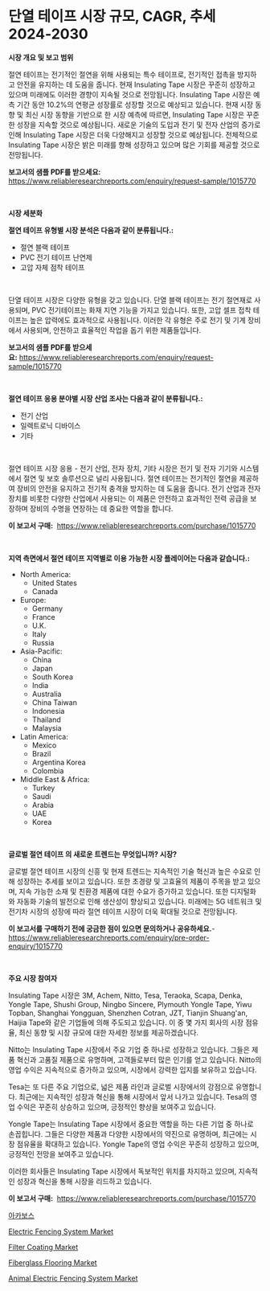 <p><h1>단열 테이프 시장 규모, CAGR, 추세 2024-2030</h1></p><p><strong>시장 개요 및 보고 범위</strong></p>
<p><p>절연 테이프는 전기적인 절연을 위해 사용되는 특수 테이프로, 전기적인 접촉을 방지하고 안전을 유지하는 데 도움을 줍니다. 현재 Insulating Tape 시장은 꾸준히 성장하고 있으며 미래에도 이러한 경향이 지속될 것으로 전망됩니다. Insulating Tape 시장은 예측 기간 동안 10.2%의 연평균 성장률로 성장할 것으로 예상되고 있습니다. 현재 시장 동향 및 최신 시장 동향을 기반으로 한 시장 예측에 따르면, Insulating Tape 시장은 꾸준한 성장을 지속할 것으로 예상됩니다. 새로운 기술의 도입과 전기 및 전자 산업의 증가로 인해 Insulating Tape 시장은 더욱 다양해지고 성장할 것으로 예상됩니다. 전체적으로 Insulating Tape 시장은 밝은 미래를 향해 성장하고 있으며 많은 기회를 제공할 것으로 전망됩니다.</p></p>
<p><strong>보고서의 샘플 PDF를 받으세요:</strong> <a href="https://www.reliableresearchreports.com/enquiry/request-sample/1015770">https://www.reliableresearchreports.com/enquiry/request-sample/1015770</a></p>
<p>&nbsp;</p>
<p><strong>시장 세분화</strong></p>
<p><strong>절연 테이프 유형별 시장 분석은 다음과 같이 분류됩니다.:</strong></p>
<p><ul><li>절연 블랙 테이프</li><li>PVC 전기 테이프 난연제</li><li>고압 자체 점착 테이프</li></ul></p>
<p>&nbsp;</p>
<p><p>단열 테이프 시장은 다양한 유형을 갖고 있습니다. 단열 블랙 테이프는 전기 절연재로 사용되며, PVC 전기테이프는 화재 지연 기능을 가지고 있습니다. 또한, 고압 셀프 접착 테이프는 높은 압력에도 효과적으로 사용됩니다. 이러한 각 유형은 주로 전기 및 기계 장비에서 사용되며, 안전하고 효율적인 작업을 돕기 위한 제품들입니다.</p></p>
<p><strong>보고서의 샘플 PDF를 받으세요:</strong>&nbsp;<a href="https://www.reliableresearchreports.com/enquiry/request-sample/1015770">https://www.reliableresearchreports.com/enquiry/request-sample/1015770</a></p>
<p>&nbsp;</p>
<p><strong> 절연 테이프 응용 분야별 시장 산업 조사는 다음과 같이 분류됩니다.:</strong></p>
<p><ul><li>전기 산업</li><li>일렉트로닉 디바이스</li><li>기타</li></ul></p>
<p>&nbsp;</p>
<p><p>절연 테이프 시장 응용 - 전기 산업, 전자 장치, 기타 시장은 전기 및 전자 기기와 시스템에서 절연 및 보호 솔루션으로 널리 사용됩니다. 절연 테이프는 전기적인 절연을 제공하여 장비의 안전을 유지하고 전기적 충격을 방지하는 데 도움을 줍니다. 전기 산업과 전자 장치를 비롯한 다양한 산업에서 사용되는 이 제품은 안전하고 효과적인 전력 공급을 보장하며 장비의 수명을 연장하는 데 중요한 역할을 합니다.</p></p>
<p><strong>이 보고서 구매:</strong>&nbsp; <a href="https://www.reliableresearchreports.com/purchase/1015770">https://www.reliableresearchreports.com/purchase/1015770</a></p>
<p>&nbsp;</p>
<p><strong>지역 측면에서 절연 테이프 지역별로 이용 가능한 시장 플레이어는 다음과 같습니다.:</strong></p>
<p><ul>
    <li>
        North America:
        <ul>
            <li>United States</li>
            <li>Canada</li>
        </ul>
    </li>
    <li>
        Europe:
        <ul>
            <li>Germany</li>
            <li>France</li>
            <li>U.K.</li>
            <li>Italy</li>
            <li>Russia</li>
        </ul>
    </li>
    <li>
        Asia-Pacific:
        <ul>
            <li>China</li>
            <li>Japan</li>
            <li>South Korea</li>
            <li>India</li>
            <li>Australia</li>
            <li>China Taiwan</li>
            <li>Indonesia</li>
            <li>Thailand</li>
            <li>Malaysia</li>
        </ul>
    </li>
    <li>
        Latin America:
        <ul>
            <li>Mexico</li>
            <li>Brazil</li>
            <li>Argentina Korea</li>
            <li>Colombia</li>
        </ul>
    </li>
    <li>
        Middle East & Africa:
        <ul>
            <li>Turkey</li>
            <li>Saudi</li>
            <li>Arabia</li>
            <li>UAE</li>
            <li>Korea</li>
        </ul>
    </li>
    </ul></p>
<p>&nbsp;</p>
<p><strong>글로벌 절연 테이프 의 새로운 트렌드는 무엇입니까? 시장?</strong></p>
<p><p>글로벌 절연 테이프 시장의 신흥 및 현재 트렌드는 지속적인 기술 혁신과 높은 수요로 인해 성장하는 추세를 보이고 있습니다. 또한 초경량 및 고효율의 제품이 주목을 받고 있으며, 지속 가능한 소재 및 친환경 제품에 대한 수요가 증가하고 있습니다. 또한 디지털화와 자동화 기술의 발전으로 인해 생산성이 향상되고 있습니다. 미래에는 5G 네트워크 및 전기차 시장의 성장에 따라 절연 테이프 시장이 더욱 확대될 것으로 전망됩니다.</p></p>
<p><strong>이 보고서를 구매하기 전에 궁금한 점이 있으면 문의하거나 공유하세요.</strong>- <a href="https://www.reliableresearchreports.com/enquiry/pre-order-enquiry/1015770">https://www.reliableresearchreports.com/enquiry/pre-order-enquiry/1015770</a></p>
<p>&nbsp;</p>
<p><strong>주요 시장 참여자</strong></p>
<p><p>Insulating Tape 시장은 3M, Achem, Nitto, Tesa, Teraoka, Scapa, Denka, Yongle Tape, Shushi Group, Ningbo Sincere, Plymouth Yongle Tape, Yiwu Topban, Shanghai Yongguan, Shenzhen Cotran, JZT, Tianjin Shuang'an, Haijia Tape와 같은 기업들에 의해 주도되고 있습니다. 이 중 몇 가지 회사의 시장 점유율, 최신 동향 및 시장 규모에 대한 자세한 정보를 제공하겠습니다.</p><p>Nitto는 Insulating Tape 시장에서 주요 기업 중 하나로 성장하고 있습니다. 그들은 제품 혁신과 고품질 제품으로 유명하며, 고객들로부터 많은 인기를 얻고 있습니다. Nitto의 영업 수익은 지속적으로 증가하고 있으며, 시장에서 강력한 입지를 보유하고 있습니다.</p><p>Tesa는 또 다른 주요 기업으로, 넓은 제품 라인과 글로벌 시장에서의 강점으로 유명합니다. 최근에는 지속적인 성장과 혁신을 통해 시장에서 앞서 나가고 있습니다. Tesa의 영업 수익은 꾸준히 상승하고 있으며, 긍정적인 향상을 보여주고 있습니다.</p><p>Yongle Tape는 Insulating Tape 시장에서 중요한 역할을 하는 다른 기업 중 하나로 손꼽힙니다. 그들은 다양한 제품과 다양한 시장에서의 약진으로 유명하며, 최근에는 시장 점유율을 확대하고 있습니다. Yongle Tape의 영업 수익은 꾸준히 성장하고 있으며, 긍정적인 전망을 보여주고 있습니다.</p><p>이러한 회사들은 Insulating Tape 시장에서 독보적인 위치를 차지하고 있으며, 지속적인 성장과 혁신을 통해 시장을 리드하고 있습니다.</p></p>
<p><strong>이 보고서 구매:</strong>&nbsp;&nbsp;<a href="https://www.reliableresearchreports.com/purchase/1015770">https://www.reliableresearchreports.com/purchase/1015770</a></p>
<p><p><a href="https://github.com/bunxhcci35271755/Market-Research-Report-List-1/blob/main/5937952190196.md">아카보스</a></p><p><a href="https://summer-dogwood-3e9.notion.site/Electric-Fencing-System-Market-Centers-on-Aspects-such-as-Market-Growth-Market-Share-Market-Opport-8a223bcb2e7c498d98e2d25b13df3fca">Electric Fencing System Market</a></p><p><a href="https://github.com/derrinmiltonellis35gcl/Market-Research-Report-List-1/blob/main/filter-coating-market.md">Filter Coating Market</a></p><p><a href="https://github.com/Chiragrp22/Market-Research-Report-List-3/blob/main/fiberglass-flooring-market.md">Fiberglass Flooring Market</a></p><p><a href="https://forested-sushi-9b0.notion.site/Animal-Electric-Fencing-System-Market-Size-Reflecting-a-Forecast-Till-2031-Market-By-Type-By-Appli-915bbfea85a7468badda0269b9cb722d">Animal Electric Fencing System Market</a></p></p>
